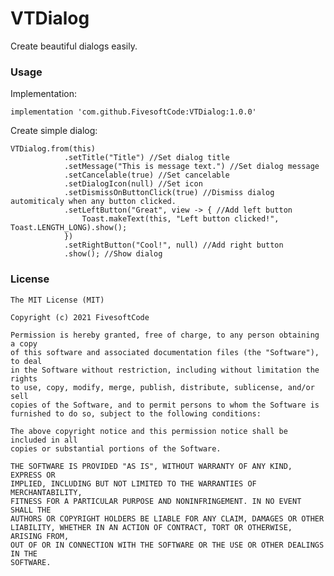 # VTDialog

Create beautiful dialogs easily.

### Usage

Implementation:

    implementation 'com.github.FivesoftCode:VTDialog:1.0.0'

Create simple dialog:

    VTDialog.from(this)
                .setTitle("Title") //Set dialog title
                .setMessage("This is message text.") //Set dialog message
                .setCancelable(true) //Set cancelable
                .setDialogIcon(null) //Set icon
                .setDismissOnButtonClick(true) //Dismiss dialog automiticaly when any button clicked.
                .setLeftButton("Great", view -> { //Add left button
                    Toast.makeText(this, "Left button clicked!", Toast.LENGTH_LONG).show();
                })
                .setRightButton("Cool!", null) //Add right button
                .show(); //Show dialog
                
                
### License

    The MIT License (MIT)

    Copyright (c) 2021 FivesoftCode

    Permission is hereby granted, free of charge, to any person obtaining a copy
    of this software and associated documentation files (the "Software"), to deal
    in the Software without restriction, including without limitation the rights
    to use, copy, modify, merge, publish, distribute, sublicense, and/or sell
    copies of the Software, and to permit persons to whom the Software is
    furnished to do so, subject to the following conditions:

    The above copyright notice and this permission notice shall be included in all
    copies or substantial portions of the Software.

    THE SOFTWARE IS PROVIDED "AS IS", WITHOUT WARRANTY OF ANY KIND, EXPRESS OR
    IMPLIED, INCLUDING BUT NOT LIMITED TO THE WARRANTIES OF MERCHANTABILITY,
    FITNESS FOR A PARTICULAR PURPOSE AND NONINFRINGEMENT. IN NO EVENT SHALL THE
    AUTHORS OR COPYRIGHT HOLDERS BE LIABLE FOR ANY CLAIM, DAMAGES OR OTHER
    LIABILITY, WHETHER IN AN ACTION OF CONTRACT, TORT OR OTHERWISE, ARISING FROM,
    OUT OF OR IN CONNECTION WITH THE SOFTWARE OR THE USE OR OTHER DEALINGS IN THE
    SOFTWARE.
